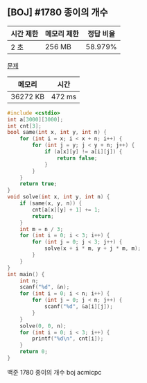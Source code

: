 ## [BOJ] #1780 종이의 개수

| 시간 제한 | 메모리 제한 | 정답 비율 |
| --------- | ----------- | --------- |
| 2 초      | 256 MB      | 58.979%   |

[문제](https://www.acmicpc.net/problem/1780)



| 메모리   | 시간   |
| -------- | ------ |
| 36272 KB | 472 ms |

```c++
#include <cstdio>
int a[3000][3000];
int cnt[3];
bool same(int x, int y, int n) {
	for (int i = x; i < x + n; i++) {
		for (int j = y; j < y + n; j++) {
			if (a[x][y] != a[i][j]) {
				return false;
			}
		}
	}
	return true;
}
void solve(int x, int y, int n) {
	if (same(x, y, n)) {
		cnt[a[x][y] + 1] += 1;
		return;
	}
	int m = n / 3;
	for (int i = 0; i < 3; i++) {
		for (int j = 0; j < 3; j++) {
			solve(x + i * m, y + j * m, m);
		}
	}
}
int main() {
	int n;
	scanf("%d", &n);
	for (int i = 0; i < n; i++) {
		for (int j = 0; j < n; j++) {
			scanf("%d", &a[i][j]);
		}
	}
	solve(0, 0, n);
	for (int i = 0; i < 3; i++) {
		printf("%d\n", cnt[i]);
	}
	return 0;
}
```





백준 1780 종이의 개수 boj acmicpc

